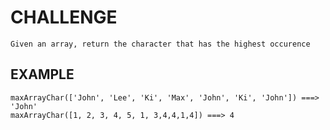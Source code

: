 # CHALLENGE

    Given an array, return the character that has the highest occurence

## EXAMPLE

    maxArrayChar(['John', 'Lee', 'Ki', 'Max', 'John', 'Ki', 'John']) ===> 'John'
    maxArrayChar([1, 2, 3, 4, 5, 1, 3,4,4,1,4]) ===> 4
